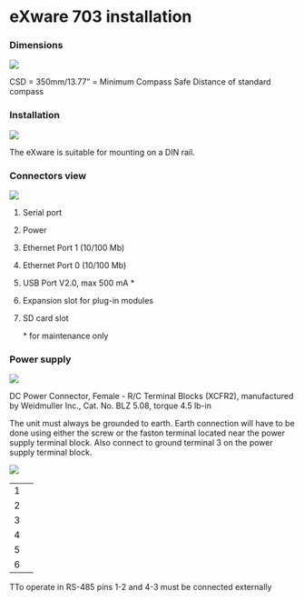 # eXware 703 installation

### Dimensions

![](broken-reference)

CSD = 350mm/13.77” = Minimum Compass Safe Distance of standard compass

### Installation

![](broken-reference)

The eXware is suitable for mounting on a DIN rail.



### Connectors view

![](broken-reference)

1. Serial port
2. Power
3. Ethernet Port 1 (10/100 Mb)
4. Ethernet Port 0 (10/100 Mb)
5. USB Port V2.0, max 500 mA \*
6. Expansion slot for plug-in modules
7.  SD card slot

    \* for maintenance only

### Power supply

![](broken-reference)

DC Power Connector, Female - R/C Terminal Blocks (XCFR2), manufactured by Weidmuller Inc., Cat. No. BLZ 5.08, torque 4.5 lb-in

The unit must always be grounded to earth. Earth connection will have to be done using either the screw or the faston terminal located near the power supply terminal block. Also connect to ground terminal 3 on the power supply terminal block.

![](broken-reference)



|   |   |
| - | - |
| 1 |   |
| 2 |   |
| 3 |   |
| 4 |   |
| 5 |   |
| 6 |   |

TTo operate in RS-485 pins 1-2 and 4-3 must be connected externally

